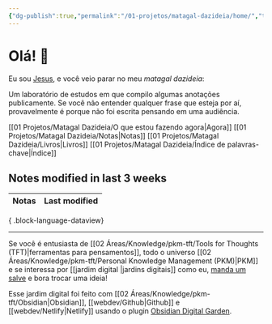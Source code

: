 ```yaml
---
{"dg-publish":true,"permalink":"/01-projetos/matagal-dazideia/home/","tags":["gardenEntry"]}
---
```



# Olá! 👋

Eu sou [Jesus](https://jesus.com.vc), e você veio parar no meu *matagal dazideia*: 

Um laboratório de estudos em que compilo algumas anotações publicamente. Se você não entender qualquer frase que esteja por aí, provavelmente é porque não foi escrita pensando em uma audiência.

[[01 Projetos/Matagal Dazideia/O que estou fazendo agora\|Agora]]
[[01 Projetos/Matagal Dazideia/Notas\|Notas]]
[[01 Projetos/Matagal Dazideia/Livros\|Livros]]
[[01 Projetos/Matagal Dazideia/Índice de palavras-chave\|Índice]]

## Notes modified in last 3 weeks

| Notas | Last modified |
| ----- | ------------- |

{ .block-language-dataview}


---

Se você é entusiasta de [[02 Áreas/Knowledge/pkm-tft/Tools for Thoughts (TFT)\|ferramentas para pensamentos]], todo o universo [[02 Áreas/Knowledge/pkm-tft/Personal Knowledge Management (PKM)\|PKM]] e se interessa por [[jardim digital \|jardins digitais]] como eu, [manda um salve](elielguilhen@gmail.com) e bora trocar uma ideia!

Esse jardim digital foi feito com [[02 Áreas/Knowledge/pkm-tft/Obsidian\|Obsidian]], [[webdev/Github\|Github]] e [[webdev/Netlify\|Netlify]] usando o plugin [Obsidian Digital Garden](https://github.com/oleeskild/Obsidian-Digital-Garden).